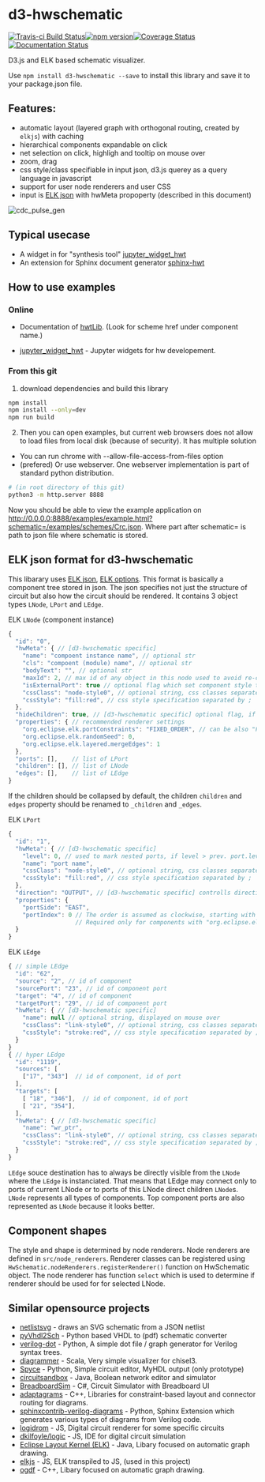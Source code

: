 # d3-hwschematic
[![Travis-ci Build Status](https://travis-ci.org/Nic30/d3-hwschematic.png?branch=master)](https://travis-ci.org/Nic30/d3-hwschematic)[![npm version](https://badge.fury.io/js/d3-hwschematic.svg)](https://badge.fury.io/js/d3-hwschematic)[![Coverage Status](https://coveralls.io/repos/github/Nic30/d3-hwschematic/badge.svg?branch=master)](https://coveralls.io/github/Nic30/d3-hwschematic?branch=master)[![Documentation Status](https://readthedocs.org/projects/d3-hwschematic/badge/?version=latest)](http://d3-hwschematic.readthedocs.io/en/latest/?badge=latest)

D3.js and ELK based schematic visualizer.

Use `npm install d3-hwschematic --save` to install this library and save it to your package.json file.

## Features:

* automatic layout (layered graph with orthogonal routing, created by `elkjs`) with caching
* hierarchical components expandable on click
* net selection on click, highligh and tooltip on mouse over
* zoom, drag
* css style/class specifiable in input json, d3.js querey as a query language in javascript
* support for user node renderers and user CSS
* input is [ELK json](https://www.eclipse.org/elk/documentation/tooldevelopers/graphdatastructure/jsonformat.html) with hwMeta propoperty (described in this document)

![cdc_pulse_gen](https://github.com/Nic30/d3-hwschematic/raw/master/docs/cdc_pulse_gen.png "cdc_pulse_gen")

## Typical usecase

* A widget in for "synthesis tool" [jupyter_widget_hwt](https://github.com/Nic30/jupyter_widget_hwt)
* An extension for Sphinx document generator [sphinx-hwt](https://github.com/Nic30/sphinx-hwt)

## How to use examples

### Online

* Documentation of [hwtLib](https://hwtlib.readthedocs.io/en/latest/?badge=latest).
  (Look for scheme href under component name.)

* [jupyter_widget_hwt](https://github.com/Nic30/jupyter_widget_hwt) - Jupyter widgets for hw developement.


### From this git

1. download dependencies and build this library

```bash
npm install
npm install --only=dev
npm run build
```

2. Then you can open examples, but current web browsers does not allow to load files from local disk (because of security).
It has multiple solution
  * You can run chrome with --allow-file-access-from-files option
  * (prefered) Or use webserver. One webserver implementation is part of standard python distribution.

```bash
# (in root directory of this git)
python3 -m http.server 8888
```

Now you should be able to view the example application on http://0.0.0.0:8888/examples/example.html?schematic=/examples/schemes/Crc.json.
Where part after schematic= is path to json file where schematic is stored.


## ELK json format for d3-hwschematic

This libarary uses [ELK json](https://www.eclipse.org/elk/documentation/tooldevelopers/graphdatastructure/jsonformat.html), [ELK options](https://www.eclipse.org/elk/reference/options.html).
This format is basically a component tree stored in json.
The json specifies not just the structure of circuit but also how the circuit should be rendered.
It contains 3 object types `LNode`, `LPort` and `LEdge`.

ELK `LNode` (component instance)
```javascript
{
  "id": "0",
  "hwMeta": { // [d3-hwschematic specific]
    "name": "compoent instance name", // optional str
    "cls": "compoent (module) name", // optional str
    "bodyText": "", // optional str
    "maxId": 2, // max id of any object in this node used to avoid re-counting object in expand/collapse
    "isExternalPort": true // optional flag which set component style to external port
    "cssClass": "node-style0", // optional string, css classes separated by space
    "cssStyle": "fill:red", // css style specification separated by ;
  },
  "hideChildren": true, // [d3-hwschematic specific] optional flag, if true the body of component is collapsed
  "properties": { // recommended renderer settings
    "org.eclipse.elk.portConstraints": "FIXED_ORDER", // can be also "FREE" or other value accepted by ELK
    "org.eclipse.elk.randomSeed": 0,
    "org.eclipse.elk.layered.mergeEdges": 1
  },
  "ports": [],    // list of LPort
  "children": [], // list of LNode
  "edges": [],    // list of LEdge
}
```
If the children should be collapsed by default, the children `children` and `edges` property should be renamed to `_children` and `_edges`.

ELK `LPort`
```javascript
{
  "id": "1",
  "hwMeta": { // [d3-hwschematic specific]
    "level": 0, // used to mark nested ports, if level > prev. port.level port is member of prev. port
    "name": "port name",
    "cssClass": "node-style0", // optional string, css classes separated by space
    "cssStyle": "fill:red", // css style specification separated by ;
  },
  "direction": "OUTPUT", // [d3-hwschematic specific] controlls direction marker
  "properties": {
    "portSide": "EAST",
    "portIndex": 0 // The order is assumed as clockwise, starting with the leftmost port on the top side.
                   // Required only for components with "org.eclipse.elk.portConstraints": "FIXED_ORDER"
  }
}
```

ELK `LEdge`
```javascript
{ // simple LEdge
  "id": "62",
  "source": "2", // id of component 
  "sourcePort": "23", // id of component port
  "target": "4", // id of component 
  "targetPort": "29", // id of component port
  "hwMeta": { // [d3-hwschematic specific]
    "name": null // optional string, displayed on mouse over
    "cssClass": "link-style0", // optional string, css classes separated by space
    "cssStyle": "stroke:red", // css style specification separated by ;
  }
}
{ // hyper LEdge
  "id": "1119",
  "sources": [
    ["17", "343"]  // id of component, id of port
  ],
  "targets": [
    [ "18", "346"],  // id of component, id of port
    [ "21", "354"],
  ],
  "hwMeta": { // [d3-hwschematic specific] 
    "name": "wr_ptr",
    "cssClass": "link-style0", // optional string, css classes separated by space
    "cssStyle": "stroke:red", // css style specification separated by ;
  }
}
```

`LEdge` souce destination has to always be directly visible from the `LNode` where the `LEdge` is instanciated.
That means that LEdge may connect only to ports of current LNode or to ports of this LNode direct children `LNode`s.
`LNode` represents all types of components. Top component ports are also represented as `LNode` because it looks better.


## Component shapes

The style and shape is determined by node renderers. Node renderers are defined in `src/node_renderers`.
Renderer classes can be registered using  `HwSchematic.nodeRenderers.registerRenderer()` function on HwSchematic object.
The node renderer has function `select` which is used to determine if renderer should be used for for selected LNode.



## Similar opensource projects

* [netlistsvg](https://github.com/nturley/netlistsvg) - draws an SVG schematic from a JSON netlist
* [pyVhdl2Sch](https://github.com/LaurentCabaret/pyVhdl2Sch) -  Python based VHDL to (pdf) schematic converter
* [verilog-dot](https://github.com/ben-marshall/verilog-dot) - Python, A simple dot file / graph generator for Verilog syntax trees.
* [diagrammer](https://github.com/freechipsproject/diagrammer) - Scala, Very simple visualizer for chisel3.
* [Spyce](https://github.com/imec-myhdl/Spyce) - Python, Simple circuit editor, MyHDL output (only prototype)
* [circuitsandbox](http://bitbucket.org/kwellwood/circuitsandbox) - Java, Boolean network editor and simulator
* [BreadboardSim](https://github.com/daveshah1/BreadboardSim) - C#, Circuit Simulator with Breadboard UI 
* [adaptagrams](https://github.com/mjwybrow/adaptagrams) - C++, Libraries for constraint-based layout and connector routing for diagrams.
* [sphinxcontrib-verilog-diagrams](https://github.com/SymbiFlow/sphinxcontrib-verilog-diagrams) - Python, Sphinx Extension which generates various types of diagrams from Verilog code.
* [logidrom](https://github.com/wavedrom/logidrom) - JS, Digital circuit renderer for some specific circuits
* [dkilfoyle/logic](https://github.com/dkilfoyle/logic) - JS, IDE for digital circuit simulation
* [Eclipse Layout Kernel (ELK)](https://github.com/eclipse/elk) - Java, Libary focused on automatic graph drawing.
* [elkjs](https://github.com/kieler/elkjs) - JS, ELK transpiled to JS, (used in this project)
* [ogdf](https://github.com/ogdf/ogdf) - C++, Libary focused on automatic graph drawing.


